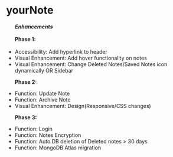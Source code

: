 # yourNote

<ul><b><em>Enhancements</em></b><br><br>
<b>Phase 1:</b><br><br>
<li />Accessibility: Add hyperlink to header
<li />Visual Enhancement: Add hover functionality on notes
<li />Visual Enhancement: Change Deleted Notes/Saved Notes icon dynamically OR Sidebar

<b>Phase 2:</b>
<li />Function: Update Note
<li />Function: Archive Note
<li />Visual Enhancement: Design(Responsive/CSS changes)

<b>Phase 3:</b>
<li />Function: Login
<li />Function: Notes Encryption
<li />Function: Auto DB deletion of Deleted notes > 30 days
<li />Function: MongoDB Atlas migration
</ul>
